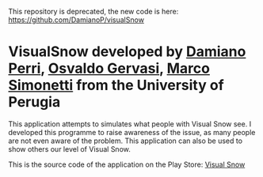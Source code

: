 This repository is deprecated, the new code is here: https://github.com/DamianoP/visualSnow

# VisualSnow developed by [Damiano Perri](https://www.damianoperri.it/), [Osvaldo Gervasi](https://ogervasi.unipg.it/), [Marco Simonetti](https://www.researchgate.net/profile/Marco-Simonetti-6) from the University of Perugia

This application attempts to simulates what people with Visual Snow see.
I developed this programme to raise awareness of the issue, as many people are not even aware of the problem.
This application can also be used to show others our level of Visual Snow.

This is the source code of the application on the Play Store: [Visual Snow](https://play.google.com/store/apps/details?id=com.damianop.visualsnow)

